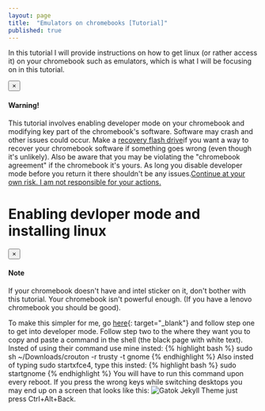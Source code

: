 ```yaml
---
layout: page
title:  "Emulators on chromebooks [Tutorial]"
published: true
---
```

In this tutorial I will provide instructions on how to get linux (or rather access it) on your chromebook such as emulators, which is what I will be focusing on in this tutorial.

<div class="alert alert-dismissible alert-warning">
  <button type="button" class="close" data-dismiss="alert">&times;</button>
  <h4>Warning!</h4>
  <p>This tutorial involves enabling developer mode on your chromebook and modifying key part of the chromebook's software. Software may crash and other issues could occur. Make a <a href="https://support.google.com/chromebook/answer/6002417?hl=en" class="btn btn-link">recovery flash drive</a>if you want a way to recover your chromebook software if something goes wrong (even though it's unlikely). Also be aware that you may be violating the "chromebook agreement" if the chromebook it's yours. As long you disable developer mode before you return it there shouldn't be any issues.<a href="#" class="alert-link">Continue at your own risk. I am not responsible for your actions.</a></p>
</div>
<h1>Enabling devloper mode and installing linux</h1>

<div class="alert alert-dismissible alert-warning">
  <button type="button" class="close" data-dismiss="alert">&times;</button>
  <h4>Note</h4>
  <p>If your chromebook doesn't have and intel sticker on it, don't bother with this tutorial. Your chromebook isn't powerful enough. (If you have a lenovo chromebook you should be good).<a href="#" class="alert-link"></a></p>
</div>

To make this simpler for me, go [here](http://www.howtogeek.com/162120/how-to-install-ubuntu-linux-on-your-chromebook-with-crouton/){: target="_blank"} and follow step one to get into developer mode. Follow step two to the where they want you to copy and paste a command in the shell (the black page with white text). Insted of using their command use mine insted: 
{% highlight bash %}
sudo sh ~/Downloads/crouton -r trusty -t gnome
{% endhighlight %}
Also insted of typing sudo startxfce4, type this insted:
{% highlight bash %}
sudo startgnome
{% endhighlight %}
You will have to run this command upon every reboot.
If you press the wrong keys while switching desktops you may end up on a screen that looks like this: ![Gatok Jekyll Theme](http://yoosee.net/d/objects/2012/12/img2012122700204-chromedevconsole.jpg) just press Ctrl+Alt+Back.
